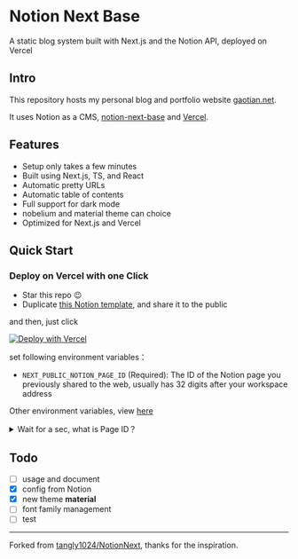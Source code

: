 # Notion Next Base

A static blog system built with Next.js and the Notion API, deployed on Vercel

## Intro

This repository hosts my personal blog and portfolio website [gaotian.net](https://gaotian.net).

It uses Notion as a CMS, [notion-next-base](https://github.com/czgaotian/notion-next-base) and [Vercel](https://vercel.com).

## Features

- Setup only takes a few minutes
- Built using Next.js, TS, and React
- Automatic pretty URLs
- Automatic table of contents
- Full support for dark mode
- nobelium and material theme can choice
- Optimized for Next.js and Vercel

## Quick Start

### Deploy on Vercel with one Click

- Star this repo 😉
- Duplicate [this Notion template](https://deeply-amount-134.notion.site/14297ce5427180bcb214d8c92a8e0be8?v=14297ce54271817b9f1e000c627ec579), and share it to the public

and then, just click

[![Deploy with Vercel](https://vercel.com/button)](https://vercel.com/new/clone?repository-url=https%3A%2F%2Fgithub.com%2Fczgaotian%2Fnotion-next-base&env=EXT_PUBLIC_NOTION_PAGE_ID&envDescription=The%20ID%20of%20the%20Notion%20page%20you%20previously%20shared%20to%20the%20web%2C%20usually%20has%2032%20digits%20after%20your%20workspace%20address&envLink=https%3A%2F%2Fgithub.com%2Fczgaotian%2Fnotion-next-base%2Fresources%2Fenvironment.md)

set following environment variables：

- `NEXT_PUBLIC_NOTION_PAGE_ID` (Required): The ID of the Notion page you previously shared to the web, usually has 32 digits after your workspace address

Other environment variables, view [here](/resources/environment.md)

<details><summary>Wait for a sec, what is Page ID？</summary>
  <img src="/resources/pageId.png?raw=true">
</details>

## Todo

- [ ] usage and document
- [x] config from Notion
- [x] new theme **material**
- [ ] font family management
- [ ] test

---

Forked from [tangly1024/NotionNext](https://github.com/tangly1024/NotionNext), thanks for the inspiration.
